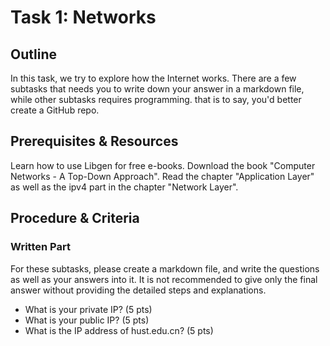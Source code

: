 # Task 1: Networks

## Outline

In this task, we try to explore how the Internet works. There are a few subtasks that needs you to write down your answer in a markdown file, while other subtasks requires programming. that is to say, you'd better create a GitHub repo.

## Prerequisites & Resources 

Learn how to use Libgen for free e-books. Download the book "Computer Networks - A Top-Down Approach". Read the chapter "Application Layer" as well as the ipv4 part in the chapter "Network Layer".

## Procedure & Criteria

### Written Part

For these subtasks, please create a markdown file, and write the questions as well as your answers into it. It is not recommended to give only the final answer without providing the detailed steps and explanations.

- What is your private IP? (5 pts)
- What is your public IP? (5 pts)
- What is the IP address of hust.edu.cn? (5 pts)

